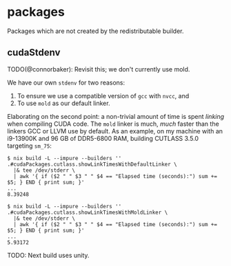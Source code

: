 # packages

Packages which are not created by the redistributable builder.

## cudaStdenv

TODO(@connorbaker): Revisit this; we don't currently use mold.

We have our own `stdenv` for two reasons:

1. To ensure we use a compatible version of `gcc` with `nvcc`, and
2. To use `mold` as our default linker.

Elaborating on the second point: a non-trivial amount of time is spent _linking_ when compiling CUDA code. The `mold` linker is much, _much_ faster than the linkers GCC or LLVM use by default. As an example, on my machine with an i9-13900K and 96 GB of DDR5-6800 RAM, building CUTLASS 3.5.0 targeting `sm_75`:

```console
$ nix build -L --impure --builders '' .#cudaPackages.cutlass.showLinkTimesWithDefaultLinker \
  |& tee /dev/stderr \
  | awk '{ if ($2 " " $3 " " $4 == "Elapsed time (seconds):") sum += $5; } END { print sum; }'
...
8.39248
```

```console
$ nix build -L --impure --builders '' .#cudaPackages.cutlass.showLinkTimesWithMoldLinker \
  |& tee /dev/stderr \
  | awk '{ if ($2 " " $3 " " $4 == "Elapsed time (seconds):") sum += $5; } END { print sum; }'
...
5.93172
```

TODO: Next build uses unity.
